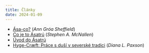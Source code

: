 ```yaml
---
title: Články
date: 2024-01-09
---
```


*   [Ása-co?](/clanky/asatru/asa-co) (*Ann Gróa Sheffield*)
*   [Co je to Ásatrú](/clanky/asatru/co-je-to-asatru) (*Stephen A. McNallen*)
*   [Úvod do Ásatrú](/clanky/asatru/uvod-do-asatru)
*   [Hyge-Cræft: Práce s duší v severské tradici](/clanky/ostatni/hyge-craeft-prace-dusi-severske-tradici) (*Diana L. Paxson*)
